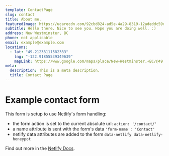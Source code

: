```yaml
---
template: ContactPage
slug: contact
title: About me.
featuredImage: https://ucarecdn.com/92cbd824-ad5e-4a29-8319-12adeddc59d9/-/preview/-/enhance/51/
subtitle: Hello there. Nice to see you. Hope you are doing well. :)
address: New Westminster, BC
phone: not applicable
email: example@example.com
locations:
  - lat: "49.21233111582333"
    lng: "-122.91855539349639"
    mapLink: https://www.google.com/maps/place/New+Westminster,+BC/@49.2057179,-122.910956,13z/data=!4m13!1m7!3m6!1s0x5485d8753ddb5097:0xeca8e918f64dfeee!2sNew+Westminster,+BC!3b1!8m2!3d49.2057179!4d-122.910956!3m4!1s0x5485d8753ddb5097:0xeca8e918f64dfeee!8m2!3d49.2057179!4d-122.910956
meta:
  description: This is a meta description.
  title: Contact Page
---
```

# Example contact form

This form is setup to use Netlify's form handling:

* the form action is set to the current absolute url: `action: '/contact/'`
* a name attribute is sent with the form's data `'form-name': 'Contact'`
* netlify data attributes are added to the form `data-netlify data-netlify-honeypot`

Find out more in the [Netlify Docs](https://www.netlify.com/docs/form-handling/).